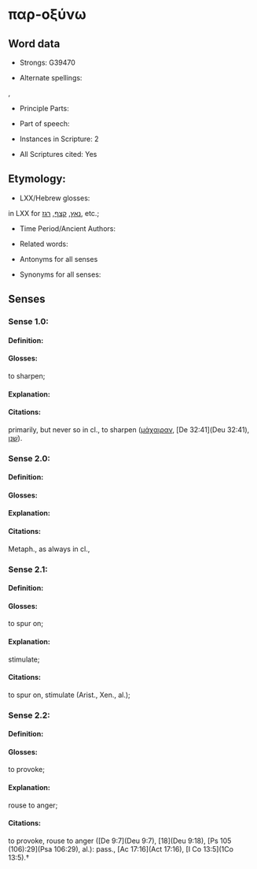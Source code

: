# παρ-οξύνω

<!-- Status: S2=NeedsEdits -->
<!-- Lexica used for edits:   -->

## Word data

* Strongs: G39470

* Alternate spellings:

,

* Principle Parts: 


* Part of speech: 


* Instances in Scripture: 2

* All Scriptures cited: Yes

## Etymology: 


* LXX/Hebrew glosses: 

in LXX for [נאץ](//en-uhl/H5006), [קצף](//en-uhl/H7107), [רגז](//en-uhl/H7264), etc.;

* Time Period/Ancient Authors: 


* Related words: 

* Antonyms for all senses

* Synonyms for all senses: 


## Senses 


### Sense  1.0: 

#### Definition: 

#### Glosses: 

to sharpen; 

#### Explanation: 


#### Citations: 

primarily, but never so in cl., to sharpen ([μάχαιραν](), [De 32:41](Deu 32:41), [שׁנן](//en-uhl/H8150)).

### Sense  2.0: 

#### Definition: 


#### Glosses:



#### Explanation:



#### Citations: 

Metaph., as always in cl.,

### Sense  2.1: 

#### Definition: 

#### Glosses: 

to spur on; 

#### Explanation: 

stimulate; 

#### Citations: 

to spur on, stimulate (Arist., Xen., al.);

### Sense  2.2: 

#### Definition: 

#### Glosses: 

to provoke; 

#### Explanation: 

rouse to anger; 

#### Citations: 

to provoke, rouse to anger ([De 9:7](Deu 9:7), [18](Deu 9:18), [Ps 105 (106):29](Psa 106:29), al.): pass., [Ac 17:16](Act 17:16), [I Co 13:5](1Co 13:5).†
